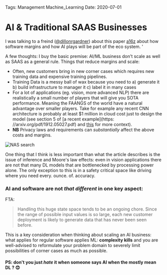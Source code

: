 Tags: Management
			Machine_Learning
Date: 2020-07-01			
			
# AI & Traditional SAAS Businesses 

I was talking to a freind ([@dillonrgardner](https://twitter.com/dillonrgardner)) about this paper [a16z](https://a16z.com/2020/02/16/the-new-business-of-ai-and-how-its-different-from-traditional-software/) about how software margins and how AI plays will be part of the eco system. '

A few thoughts: 
I buy the basic premise: AI/ML business don't scale as well as SAAS as a general rule. Things that reduce margins and scale:  

- Often, new customers bring in new corner cases which requires new training data and expensive training pipelines. 
- Training Data is a messy ball of wax because you need to a) generate it b) build infrastructure to manager it c) label it in many cases 
- For a lot of applications (eg. vision, more advanced NLP) there are realistically a small number of players that will give you SOTA performance. Meaning the FAANGS of the world have a natural advantage over smaller players. Take for example any recent CNN architecture is probably at least $1 million in cloud cost just to design the model (see section 5 of  [a recent example](https:	//arxiv.org/pdf/1912.05027.pdf) and [this](https://ai.googleblog.com/2017/05/using-machine-learning-to-explore.html) for more context). 
- **NB** Privacy laws and requirements can *substantially* affect the above costs and margins. 
    
    
![NAS search](SAAS-AI)


One thing that I think is less important than what the article describes is the issue of inference and Moore's law effects: even in vision applications there are not that many DL models that are bottlenecked by processing power alone. The only exception to this is  in a safety critical space like driving where you need every. ounce. of. accuracy. 


### AI and software are not *that different* in one key aspect: 
FTA: 
> Handling this huge state space tends to be an ongoing chore. Since 
> the range of possible input values is so large, each new customer 
> deployment is likely to generate data that has never been seen 
> before.

This is a key consideration when thinking about scaling an AI business: what applies for regular software applies ML: **complexity kills** and you are well-advised to reformulate your problem domain to severely limit possibilities of corner cases as much as possible. 


#### PS: don't you just *hate* it when someone says AI when the mostly mean DL ? 😊